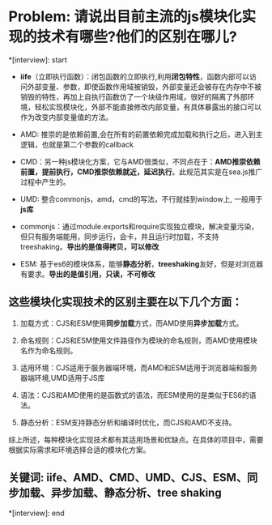 # Problem: 请说出目前主流的js模块化实现的技术有哪些?他们的区别在哪儿?

*[interview]: start

- **iife**（立即执行函数）：闭包函数的立即执行,利用**闭包特性**，函数内部可以访问外部变量、参数，即使函数作用域被销毁，外部变量还会被存在内存中不被销毁的特性，再加上自执行函数仿了一个块级作用域，很好的隔离了外部环境，轻松实现模块化，外部不能直接修改内部变量，有具体暴露出的接口可以作为改变内部变量值的方法。

- AMD: 推崇的是依赖前置,会在所有的前置依赖完成加载和执行之后，进入到主逻辑，也就是第二个参数的callback

- CMD：另一种js模块化方案，它与AMD很类似，不同点在于：**AMD推崇依赖前置，提前执行，CMD推崇依赖就近，延迟执行**。此规范其实是在sea.js推广过程中产生的。

- UMD: 整合commonjs，amd，cmd的写法，不行就挂到window上, 一般用于**js库**

- commonjs：通过module.exports和require实现独立模块，解决变量污染，但只有服务端能用，同步运行，会卡，并且运行时加载，不支持treeshaking。**导出的是值得拷贝，可以修改**

- ESM: 基于es6的模块体系，能够**静态分析**，**treeshaking**友好，但是对浏览器有要求。**导出的是值引用，只读，不可修改**

## 这些模块化实现技术的区别主要在以下几个方面：
1. 加载方式：CJS和ESM使用**同步加载**方式，而AMD使用**异步加载**方式。

2. 命名规则：CJS和ESM使用文件路径作为模块的命名规则，而AMD使用模块名作为命名规则。

3. 适用环境：CJS适用于服务器端环境，而AMD和ESM适用于浏览器端和服务器端环境,UMD适用于JS库

4. 语法：CJS和AMD使用的是函数式的语法，而ESM使用的是类似于ES6的语法。

5. 静态分析：ESM支持静态分析和编译时优化，而CJS和AMD不支持。

综上所述，每种模块化实现技术都有其适用场景和优缺点。在具体的项目中，需要根据实际需求和环境选择合适的模块化方案。

## 关键词: iife、AMD、CMD、UMD、CJS、ESM、同步加载、异步加载、静态分析、tree shaking

*[interview]: end
